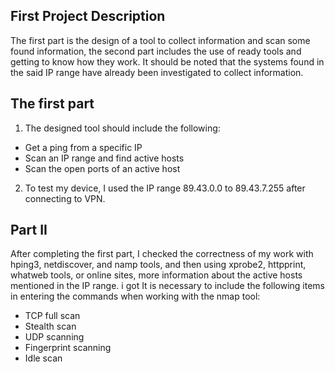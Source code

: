 ## First Project Description

The first part is the design of a tool to collect information and scan some found information, the second part includes the use of ready tools and getting to know how they work.
It should be noted that the systems found in the said IP range have already been investigated to collect information.

## The first part
1. The designed tool should include the following:

 - Get a ping from a specific IP
 - Scan an IP range and find active hosts
 - Scan the open ports of an active host

2. To test my device, I used the IP range 89.43.0.0 to 89.43.7.255 after connecting to VPN.

## Part II
After completing the first part, I checked the correctness of my work with hping3, netdiscover, and namp tools, and then using xprobe2, httpprint, whatweb tools, or online sites, more information about the active hosts mentioned in the IP range. i got
It is necessary to include the following items in entering the commands when working with the nmap tool:
- TCP full scan
- Stealth scan
- UDP scanning
- Fingerprint scanning
- Idle scan